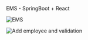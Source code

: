 EMS - SpringBoot + React

![EMS](https://github.com/user-attachments/assets/0b2cc058-1feb-4191-97c5-58e0dca841d7)

![Add employee and validation](https://github.com/user-attachments/assets/75e3683f-e283-4368-a4fb-7bf356b22f69)
